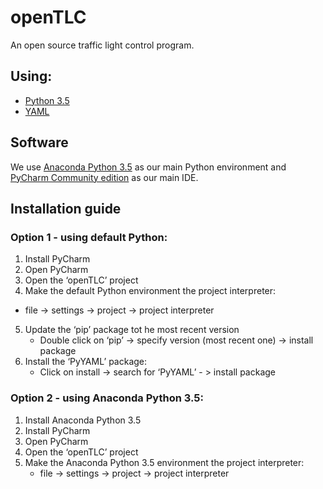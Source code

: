 # openTLC
An open source traffic light control program.

## Using:
- [Python 3.5](https://www.python.org/)
- [YAML](http://www.yaml.org/start.html)

## Software
We use [Anaconda Python 3.5](https://www.continuum.io/downloads#windows) as our main Python environment and [PyCharm Community edition](https://www.jetbrains.com/pycharm/download/download-thanks.html?platform=windows&code=PCC) as our main IDE.

## Installation guide
### Option 1 - using default Python:
1. Install PyCharm
2. Open PyCharm
3. Open the ‘openTLC’ project
4. Make the default Python environment the project interpreter:
* file -> settings -> project -> project interpreter
5. Update the ‘pip’ package tot he most recent version
   * Double click on ‘pip’ -> specify version (most recent one) -> install package
6. Install the ‘PyYAML’ package:
   * Click on install -> search for ‘PyYAML’ - > install package

### Option 2 - using Anaconda Python 3.5:
1. Install Anaconda Python 3.5
2. Install PyCharm
3. Open PyCharm
4. Open the ‘openTLC’ project
5. Make the Anaconda Python 3.5 environment the project interpreter:
   * file -> settings -> project -> project interpreter
